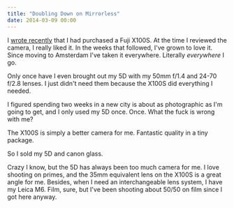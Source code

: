 ```yaml
---
title: "Doubling Down on Mirrorless"
date: 2014-03-09 00:00
---
```


I [wrote recently](https://ashfurrow.com/blog/fuji-x100s-review) that I had purchased a Fuji X100S. At the time I reviewed the camera, I really liked it. In the weeks that followed, I've grown to love it. Since moving to Amsterdam I've taken it everywhere. Literally _everywhere_ I go.

Only once have I even brought out my 5D with my 50mm f/1.4 and 24-70 f/2.8 lenses. I just didn't need them because the X100S did everything I needed.

I figured spending two weeks in a new city is about as photographic as I'm going to get, and I only used my 5D once. Once. What the fuck is wrong with me?

The X100S is simply a better camera for me. Fantastic quality in a tiny package.

So I sold my 5D and canon glass.

Crazy I know, but the 5D has always been too much camera for me. I love shooting on primes, and the 35mm equivalent lens on the X100S is a great angle for me. Besides, when I need an interchangeable lens system, I have my Leica M6. Film, sure, but I've been shooting about 50/50 on film since I got here anyway.

<!-- more -->
